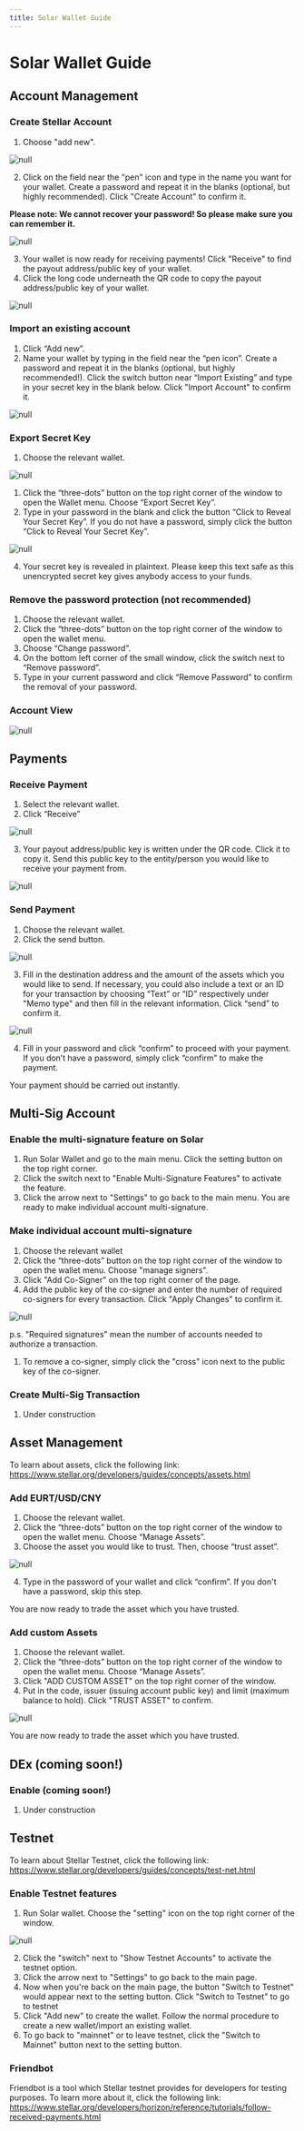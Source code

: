 ```yaml
---
title: Solar Wallet Guide
---
```

# Solar Wallet Guide

## Account Management

### Create Stellar Account

1. Choose "add new".

![null](/images/screen-shot-2019-02-18-at-12.32.48.png)

2. Click on the field near the "pen" icon and type in the name you want for your wallet. Create a password and repeat it in the blanks (optional, but highly recommended). Click "Create Account" to confirm it.

**Please note: We cannot recover your password! So please make sure you can remember it.**

![null](/images/rename-again.png)

3. Your wallet is now ready for receiving payments! Click "Receive" to find the payout address/public key of your wallet.
4. Click the long code underneath the QR code to copy the payout address/public key of your wallet.

![null](/images/blur-2.png)

### Import an existing account

1. Click “Add new”.
2. Name your wallet by typing in the field near the “pen icon”. Create a password and repeat it in the blanks (optional, but highly recommended!). Click the switch button near “Import Existing” and type in your secret key in the blank below. Click "Import Account" to confirm it.

![null](/images/rename-again.png)

### Export Secret Key

1. Choose the relevant wallet.

![null](/images/screen-shot-2019-02-26-at-13.08.11.png)

1. Click the “three-dots” button on the top right corner of the window to open the Wallet menu. Choose “Export Secret Key”.
2. Type in your password in the blank and click the button “Click to Reveal Your Secret Key”. If you do not have a password, simply click the button “Click to Reveal Your Secret Key”.

![null](/images/export-secret-key.png)

4. Your secret key is revealed in plaintext. Please keep this text safe as this unencrypted secret key gives anybody access to your funds.

### Remove the password protection (not recommended)

1. Choose the relevant wallet.
2. Click the “three-dots” button on the top right corner of the window to open the wallet menu.
3. Choose “Change password”.
4. On the bottom left corner of the small window, click the switch next to “Remove password”.
5. Type in your current password and click “Remove Password” to confirm the removal of your password.

### Account View

![null](/images/with-blurss.png)

## Payments

### Receive Payment

1. Select the relevant wallet.
2. Click “Receive”

![null](/images/screen-shot-2019-02-18-at-10.35.36.png)

3. Your payout address/public key is written under the QR code. Click it to copy it. Send this public key to the entity/person you would like to receive your payment from.

![null](/images/blur-2.png)

### Send Payment

1. Choose the relevant wallet.
2. Click the send button.

![null](/images/screen-shot-2019-02-18-at-10.35.36.png)

3. Fill in the destination address and the amount of the assets which you would like to send. If necessary, you could also include a text or an ID for your transaction by choosing “Text” or “ID” respectively under "Memo type" and then fill in the relevant information. Click “send” to confirm it.

![null](/images/screen-shot-2019-02-26-at-13.00.17.png)

4. Fill in your password and click “confirm” to proceed with your payment. If you don’t have a password, simply click “confirm” to make the payment.

Your payment should be carried out instantly.

## Multi-Sig Account

### Enable the multi-signature feature on Solar

1. Run Solar Wallet and go to the main menu. Click the setting button on the top right corner.
2. Click the switch next to "Enable Multi-Signature Features" to activate the feature.
3. Click the arrow next to "Settings" to go back to the main menu. You are ready to make individual account multi-signature.

### Make individual account multi-signature

1. Choose the relevant wallet
2. Click the “three-dots” button on the top right corner of the window to open the wallet menu. Choose "manage signers".
3. Click "Add Co-Signer" on the top right corner of the page.
4. Add the public key of the co-signer and enter the number of required co-signers for every transaction. Click "Apply Changes" to confirm it.

![null](/images/blue-3.png)

p.s.  "Required signatures" mean the number of accounts needed to authorize a transaction. 

1. To remove a co-signer, simply click the "cross" icon next to the public key of the co-signer.

### Create Multi-Sig Transaction

1. Under construction

## Asset Management

To learn about assets, click the following link:
https://www.stellar.org/developers/guides/concepts/assets.html

### Add EURT/USD/CNY

1. Choose the relevant wallet.
2. Click the “three-dots” button on the top right corner of the window to open the wallet menu.  Choose “Manage Assets”.
3. Choose the asset you would like to trust. Then, choose “trust asset”.

![null](/images/screen-shot-2019-02-26-at-13.05.35.png)

4. Type in the password of your wallet and click “confirm”. If you don't have a password, skip this step.

You are now ready to trade the asset which you have trusted.

### Add custom Assets

1. Choose the relevant wallet.
2. Click the “three-dots” button on the top right corner of the window to open the wallet menu.  Choose “Manage Assets”.
3. Click "ADD CUSTOM ASSET" on the top right corner of the window.
4. Put in the code, issuer (issuing account public key) and limit (maximum balance to hold). Click "TRUST ASSET" to confirm.

![null](/images/screen-shot-2019-02-26-at-09.37.19.png)

You are now ready to trade the asset which you have trusted.

## DEx (coming soon!)

### Enable (coming soon!)

1. Under construction

## Testnet

To learn about Stellar Testnet, click the following link:\
https://www.stellar.org/developers/guides/concepts/test-net.html

### Enable Testnet features

1. Run Solar wallet. Choose the "setting" icon on the top right corner of the window.

![null](/images/screen-shot-2019-02-18-at-12.01.13.png)

2. Click the "switch" next to "Show Testnet Accounts" to activate the testnet option.
3. Click the arrow next to "Settings" to go back to the main page.
4. Now when you're back on the main page, the button "Switch to Testnet" would appear next to the setting button. Click "Switch to Testnet" to go to testnet
5. Click "Add new" to create the wallet. Follow the normal procedure to create a new wallet/import an existing wallet.
6. To go back to "mainnet" or to leave testnet, click the "Switch to Mainnet" button next to the setting button.

### Friendbot

Friendbot is a tool which Stellar testnet provides for developers for testing purposes. To learn more about it, click the following link:
https://www.stellar.org/developers/horizon/reference/tutorials/follow-received-payments.html
